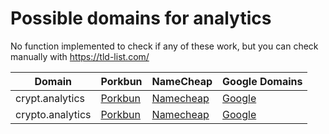 # Possible domains for analytics

No function implemented to check if any of these work, but you can check manually with https://tld-list.com/

| Domain | Porkbun | NameCheap | Google Domains |
|---|---|---|---|
| crypt.analytics | [Porkbun](https://porkbun.com/checkout/search?prb=e814663da1&tlds=&idnLanguage=&search=search&q=crypt.analytics) | [Namecheap](https://www.namecheap.com/domains/registration/results/?domain=crypt.analytics) | [Google](https://domains.google.com/registrar/search?searchTerm=crypt.analytics) |
| crypto.analytics | [Porkbun](https://porkbun.com/checkout/search?prb=e814663da1&tlds=&idnLanguage=&search=search&q=crypto.analytics) | [Namecheap](https://www.namecheap.com/domains/registration/results/?domain=crypto.analytics) | [Google](https://domains.google.com/registrar/search?searchTerm=crypto.analytics) |
